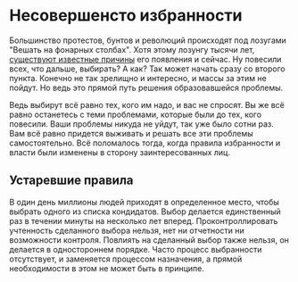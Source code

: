 # Несовершенсто избранности

Большинство протестов, бунтов и революций происходят под лозугами "Вешать на фонарных столбах". Хотя этому лозунгу тысячи лет, [существуют известные причины](hype) его появления и сейчас. Ну повесили всех, что дальше, выбирать? А как? Так может начать сразу со второго пункта. Конечно не так зрелищно и интересно, и массы за этим не пойдут. Но ведь это прямой путь решения образовавшейся проблемы. 

Ведь выбирут всё равно тех, кого им надо, и вас не спросят. Вы же всё равно останетесь с теми проблемами, которые были до тех, кого повесили. Ваши проблемы никуда не уйдут, так уже было сотни раз. Вам всё равно придется выживать и решать все эти проблемы самостоятельно. Всё поломалось тогда, когда правила избранности и власти были изменены в сторону заинтересованных лиц.

## Устаревшие правила

В один день миллионы людей приходят в определенное место, чтобы выбрать одного из списка кондидатов. Выбор делается единственный раз в течении минуты на несколько лет вперед. Проконтроллировать учтенность сделанного выбора нельзя, нет ни отчетности ни возможности контроля. Повлиять на сделанный выбор также нельзя, он делается в одностороннем порядке. Часто процесс выбранности отсутствует, и заменяется процессом назначения, а прямой необходимости в этом не может быть в принципе.
